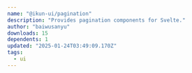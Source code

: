 ```yaml
---
name: "@ikun-ui/pagination"
description: "Provides pagination components for Svelte."
author: "baiwusanyu"
downloads: 15
dependents: 1
updated: "2025-01-24T03:49:09.170Z"
tags: 
  - ui
---
```

